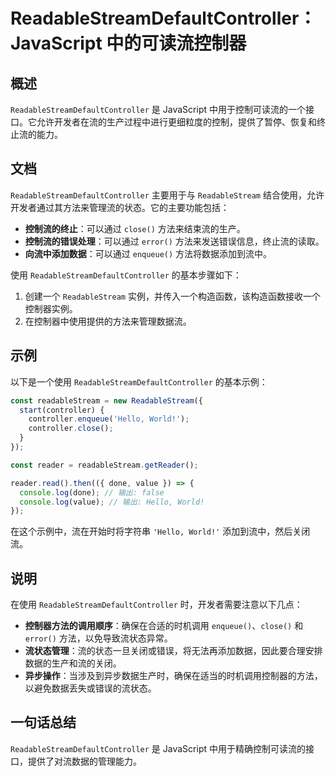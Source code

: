 <!--
Meta Description: # ReadableStreamDefaultController：JavaScript 中的可读流控制器 ## 概述 `ReadableStreamDefaultController` 是 JavaScript 中用于控制可读流的一个接口。它允许开发者在流的生产过程中进行更细粒度的控制，提供了暂停...
Meta Keywords: readablestreamdefaultcontroller, readablestream, javascript, 可以通过, close
-->

# ReadableStreamDefaultController：JavaScript 中的可读流控制器

## 概述
`ReadableStreamDefaultController` 是 JavaScript 中用于控制可读流的一个接口。它允许开发者在流的生产过程中进行更细粒度的控制，提供了暂停、恢复和终止流的能力。

## 文档
`ReadableStreamDefaultController` 主要用于与 `ReadableStream` 结合使用，允许开发者通过其方法来管理流的状态。它的主要功能包括：

- **控制流的终止**：可以通过 `close()` 方法来结束流的生产。
- **控制流的错误处理**：可以通过 `error()` 方法来发送错误信息，终止流的读取。
- **向流中添加数据**：可以通过 `enqueue()` 方法将数据添加到流中。

使用 `ReadableStreamDefaultController` 的基本步骤如下：

1. 创建一个 `ReadableStream` 实例，并传入一个构造函数，该构造函数接收一个控制器实例。
2. 在控制器中使用提供的方法来管理数据流。

## 示例
以下是一个使用 `ReadableStreamDefaultController` 的基本示例：

```javascript
const readableStream = new ReadableStream({
  start(controller) {
    controller.enqueue('Hello, World!');
    controller.close();
  }
});

const reader = readableStream.getReader();

reader.read().then(({ done, value }) => {
  console.log(done); // 输出: false
  console.log(value); // 输出: Hello, World!
});
```

在这个示例中，流在开始时将字符串 `'Hello, World!'` 添加到流中，然后关闭流。

## 说明
在使用 `ReadableStreamDefaultController` 时，开发者需要注意以下几点：

- **控制器方法的调用顺序**：确保在合适的时机调用 `enqueue()`、`close()` 和 `error()` 方法，以免导致流状态异常。
- **流状态管理**：流的状态一旦关闭或错误，将无法再添加数据，因此要合理安排数据的生产和流的关闭。
- **异步操作**：当涉及到异步数据生产时，确保在适当的时机调用控制器的方法，以避免数据丢失或错误的流状态。

## 一句话总结
`ReadableStreamDefaultController` 是 JavaScript 中用于精确控制可读流的接口，提供了对流数据的管理能力。
